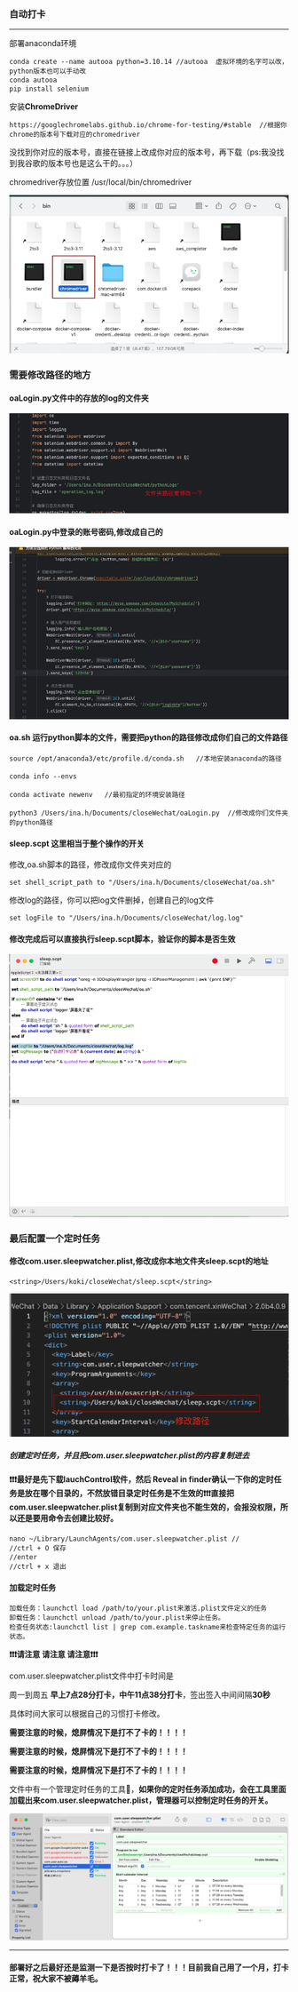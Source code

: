 ### 自动打卡

---

部署anaconda环境

```
conda create --name autooa python=3.10.14 //autooa  虚拟环境的名字可以改，python版本也可以手动改
conda autooa
pip install selenium

```

安装**ChromeDriver**

```
https://googlechromelabs.github.io/chrome-for-testing/#stable  //根据你chrome的版本号下载对应的chromedriver
```

没找到你对应的版本号，直接在链接上改成你对应的版本号，再下载（ps:我没找到我谷歌的版本号也是这么干的。。。）

chromedriver存放位置  /usr/local/bin/chromedriver

![chromedriver](https://github.com/hylsss/studyRecord/blob/main/%E8%87%AA%E5%8A%A8%E6%89%93%E5%8D%A1/images/chromedriver%E5%AD%98%E6%94%BE%E4%BD%8D%E7%BD%AE.pic.jpg)


### 需要修改路径的地方

####  **oaLogin.py**文件中的存放的log的文件夹
![修改log路径](https://github.com/hylsss/studyRecord/blob/main/%E8%87%AA%E5%8A%A8%E6%89%93%E5%8D%A1/images/%E4%BF%AE%E6%94%B9log%E6%96%87%E4%BB%B6.jpg)

#### **oaLogin.py**中登录的账号密码,修改成自己的
![修改账号密码](https://github.com/hylsss/studyRecord/blob/main/%E8%87%AA%E5%8A%A8%E6%89%93%E5%8D%A1/%E4%BF%AE%E6%94%B9%E7%94%A8%E6%88%B7%E8%B4%A6%E5%8F%B7%E5%AF%86%E7%A0%81.pic.jpg)

#### **oa.sh** 运行python脚本的文件，需要把python的路径修改成你们自己的文件路径
```
source /opt/anaconda3/etc/profile.d/conda.sh   //本地安装anaconda的路径

conda info --envs

conda activate newenv   //最初指定的环境安装路径

python3 /Users/ina.h/Documents/closeWechat/oaLogin.py  //修改成你们文件夹的python路径
```
#### sleep.scpt  这里相当于整个操作的开关
修改,oa.sh脚本的路径，修改成你文件夹对应的
```
set shell_script_path to "/Users/ina.h/Documents/closeWechat/oa.sh"
```

修改log的路径，你可以把log文件删掉，创建自己的log文件
```
set logFile to "/Users/ina.h/Documents/closeWechat/log.log"
```

#### 修改完成后可以直接执行sleep.scpt脚本，验证你的脚本是否生效
![执行](https://github.com/hylsss/studyRecord/blob/main/%E8%87%AA%E5%8A%A8%E6%89%93%E5%8D%A1/images/%E8%84%9A%E6%9C%AC%E6%89%A7%E8%A1%8C%E9%AA%8C%E8%AF%81.pic.jpg)

### 最后配置一个定时任务
#### 修改com.user.sleepwatcher.plist,修改成你本地文件夹sleep.scpt的地址
```
<string>/Users/koki/closeWechat/sleep.scpt</string>
```
![定时任务修改](https://github.com/hylsss/studyRecord/blob/main/%E8%87%AA%E5%8A%A8%E6%89%93%E5%8D%A1/images/%E5%AE%9A%E6%97%B6%E4%BB%BB%E5%8A%A1%E4%BF%AE%E6%94%B9.jpg)

#####  创建定时任务，并且把com.user.sleepwatcher.plist的内容复制进去

#### ❗️❗️❗️最好是先下载lauchControl软件，然后 Reveal in finder确认一下你的定时任务是放在哪个目录的，不然放错目录定时任务是不生效的❗️❗️❗️直接把com.user.sleepwatcher.plist复制到对应文件夹也不能生效的，会报没权限，所以还是要用命令去创建比较好。

```
nano ~/Library/LaunchAgents/com.user.sleepwatcher.plist //
//ctrl + O 保存
//enter 
//ctrl + x 退出
```

#### 加载定时任务

```
加载任务：launchctl load /path/to/your.plist来激活.plist文件定义的任务
卸载任务：launchctl unload /path/to/your.plist来停止任务。
检查任务状态:launchctl list | grep com.example.taskname来检查特定任务的运行状态。
```

**❗️❗️❗️请注意 请注意 请注意❗️❗️❗️**

com.user.sleepwatcher.plist文件中打卡时间是

周一到周五 **早上7点28分打卡，中午11点38分打卡**，签出签入中间间隔**30秒**

具体时间大家可以根据自己的习惯打卡修改。

**需要注意的时候，熄屏情况下是打不了卡的！！！！**

**需要注意的时候，熄屏情况下是打不了卡的！！！！**

**需要注意的时候，熄屏情况下是打不了卡的！！！！**



文件中有一个管理定时任务的工具🔧，**如果你的定时任务添加成功，会在工具里面加载出来com.user.sleepwatcher.plist，管理器可以控制定时任务的开关。**

![管理工具](https://github.com/hylsss/studyRecord/blob/main/%E8%87%AA%E5%8A%A8%E6%89%93%E5%8D%A1/images/%E5%AE%9A%E6%97%B6%E4%BB%BB%E5%8A%A1%E7%AE%A1%E7%90%86.jpg)

---

#### 部署好之后最好还是监测一下是否按时打卡了！！！目前我自己用了一个月，打卡正常，祝大家不被薅羊毛。
